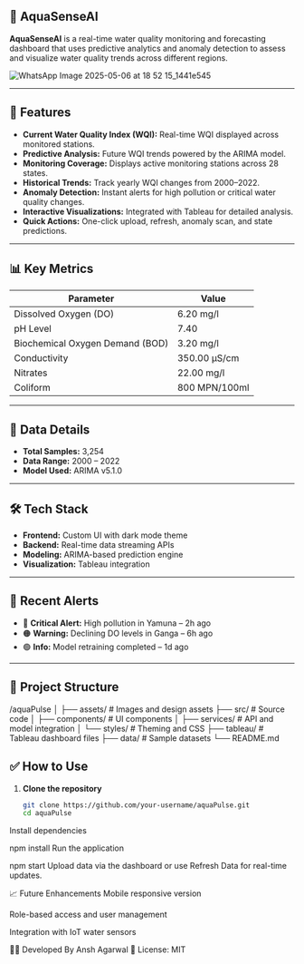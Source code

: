 ## 🌊 AquaSenseAI

**AquaSenseAI** is a real-time water quality monitoring and forecasting dashboard that uses predictive analytics and anomaly detection to assess and visualize water quality trends across different regions.

![WhatsApp Image 2025-05-06 at 18 52 15_1441e545](https://github.com/user-attachments/assets/53d711a0-4ab3-4a05-b837-eeacf4f5d50b)


---

## 🚀 Features

- **Current Water Quality Index (WQI):** Real-time WQI displayed across monitored stations.
- **Predictive Analysis:** Future WQI trends powered by the ARIMA model.
- **Monitoring Coverage:** Displays active monitoring stations across 28 states.
- **Historical Trends:** Track yearly WQI changes from 2000–2022.
- **Anomaly Detection:** Instant alerts for high pollution or critical water quality changes.
- **Interactive Visualizations:** Integrated with Tableau for detailed analysis.
- **Quick Actions:** One-click upload, refresh, anomaly scan, and state predictions.

---

## 📊 Key Metrics

| Parameter         | Value         |
|-------------------|---------------|
| Dissolved Oxygen (DO) | 6.20 mg/l     |
| pH Level          | 7.40          |
| Biochemical Oxygen Demand (BOD) | 3.20 mg/l     |
| Conductivity      | 350.00 µS/cm  |
| Nitrates          | 22.00 mg/l    |
| Coliform          | 800 MPN/100ml |

---

## 📅 Data Details

- **Total Samples:** 3,254  
- **Data Range:** 2000 – 2022  
- **Model Used:** ARIMA v5.1.0  

---

## 🛠 Tech Stack

- **Frontend:** Custom UI with dark mode theme  
- **Backend:** Real-time data streaming APIs  
- **Modeling:** ARIMA-based prediction engine  
- **Visualization:** Tableau integration  

---

## 🔔 Recent Alerts

- 🔴 **Critical Alert:** High pollution in Yamuna – 2h ago  
- 🟠 **Warning:** Declining DO levels in Ganga – 6h ago  
- 🟢 **Info:** Model retraining completed – 1d ago  

---

## 📂 Project Structure
/aquaPulse
│
├── assets/ # Images and design assets
├── src/ # Source code
│ ├── components/ # UI components
│ ├── services/ # API and model integration
│ └── styles/ # Theming and CSS
├── tableau/ # Tableau dashboard files
├── data/ # Sample datasets
└── README.md


## ✅ How to Use

1. **Clone the repository**
   ```bash
   git clone https://github.com/your-username/aquaPulse.git
   cd aquaPulse
Install dependencies

npm install
Run the application

npm start
Upload data via the dashboard or use Refresh Data for real-time updates.

📈 Future Enhancements
Mobile responsive version

Role-based access and user management

Integration with IoT water sensors

👨‍💻 Developed By Ansh Agarwal
📄 License: MIT
